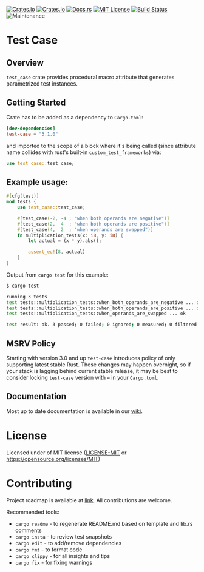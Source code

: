 [![Crates.io](https://img.shields.io/crates/v/test-case.svg)](https://crates.io/crates/test-case)
[![Crates.io](https://img.shields.io/crates/d/test-case.svg)](https://crates.io/crates/test-case)
[![Docs.rs](https://docs.rs/test-case/badge.svg)](https://docs.rs/test-case)
[![MIT License](https://img.shields.io/badge/license-MIT-blue.svg)](https://raw.githubusercontent.com/rust-lang/docs.rs/master/LICENSE)
[![Build Status](https://github.com/frondeus/test-case/workflows/Test/badge.svg)](https://github.com/frondeus/test-case/actions)
![Maintenance](https://img.shields.io/badge/maintenance-activly--developed-brightgreen.svg)

# Test Case

## Overview
`test_case` crate provides procedural macro attribute that generates parametrized test instances.

## Getting Started

Crate has to be added as a dependency to `Cargo.toml`:

```toml
[dev-dependencies]
test-case = "3.1.0"
```

and imported to the scope of a block where it's being called
(since attribute name collides with rust's built-in `custom_test_frameworks`) via:

```rust
use test_case::test_case;
```

## Example usage:

```rust
#[cfg(test)]
mod tests {
    use test_case::test_case;

    #[test_case(-2, -4 ; "when both operands are negative")]
    #[test_case(2,  4  ; "when both operands are positive")]
    #[test_case(4,  2  ; "when operands are swapped")]
    fn multiplication_tests(x: i8, y: i8) {
        let actual = (x * y).abs();

        assert_eq!(8, actual)
    }
}
```

Output from `cargo test` for this example:

```sh
$ cargo test

running 3 tests
test tests::multiplication_tests::when_both_operands_are_negative ... ok
test tests::multiplication_tests::when_both_operands_are_positive ... ok
test tests::multiplication_tests::when_operands_are_swapped ... ok

test result: ok. 3 passed; 0 failed; 0 ignored; 0 measured; 0 filtered out; finished in 0.00s
```

## MSRV Policy

Starting with version 3.0 and up `test-case` introduces policy of only supporting latest stable Rust.
These changes may happen overnight, so if your stack is lagging behind current stable release,
it may be best to consider locking `test-case` version with `=` in your `Cargo.toml`.

## Documentation

Most up to date documentation is available in our [wiki](https://github.com/frondeus/test-case/wiki).

# License

Licensed under of MIT license ([LICENSE-MIT](LICENSE-MIT) or https://opensource.org/licenses/MIT)

# Contributing

Project roadmap is available at [link](https://github.com/frondeus/test-case/issues/74). All contributions are welcome.

Recommended tools:
* `cargo readme` - to regenerate README.md based on template and lib.rs comments
* `cargo insta`  - to review test snapshots
* `cargo edit`   - to add/remove dependencies
* `cargo fmt`    - to format code
* `cargo clippy` - for all insights and tips
* `cargo fix`    - for fixing warnings
